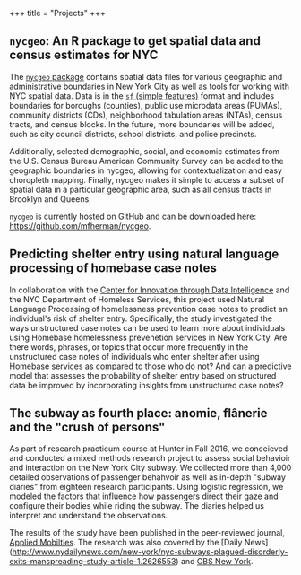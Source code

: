 +++
title = "Projects"
+++

## `nycgeo`: An R package to get spatial data and census estimates for NYC

The [`nycgeo` package](https://github.com/mfherman/nycgeo) contains spatial data files for various geographic and administrative boundaries in New York City as well as tools for working with NYC spatial data. Data is in the [`sf` (simple features)](https://r-spatial.github.io/sf/) format and includes boundaries for boroughs (counties), public use microdata areas (PUMAs), community districts (CDs), neighborhood tabulation areas (NTAs), census tracts, and census blocks. In the future, more boundaries will be added, such as city council districts, school districts, and police precincts.

Additionally, selected demographic, social, and economic estimates from the U.S. Census Bureau American Community Survey can be added to the geographic boundaries in nycgeo, allowing for contextualization and easy choropleth mapping. Finally, nycgeo makes it simple to access a subset of spatial data in a particular geographic area, such as all census tracts in Brooklyn and Queens.

`nycgeo` is currently hosted on GitHub and can be downloaded here: https://github.com/mfherman/nycgeo.


## Predicting shelter entry using natural language processing of homebase case notes

In collaboration with the [Center for Innovation through Data Intelligence](http://www1.nyc.gov/site/cidi/about/about.page) and the NYC Department of Homeless Services, this project used Natural Language Processing of homelessness prevention case notes to predict an individual's risk of shelter entry. Specifically, the study investigated the ways unstructured case notes can be used to learn more about individuals using Homebase homelessness prevenetion services in New York City. Are there words, phrases, or topics that occur more frequently in the unstructured case notes of individuals who enter shelter after using Homebase services as compared to those who do not? And can a predictive model that assesses the probability of shelter entry based on structured data be improved by incorporating insights from unstructured case notes?

## The subway as fourth place: anomie, flânerie and the "crush of persons"

As part of research practicum course at Hunter in Fall 2016, we conceieved and conducted a mixed methods research project to assess social behavioir and interaction on the New York City subway. We collected more than 4,000 detailed observations of passenger behahvoir as well as in-depth "subway diaries" from eighteen research participants. Using logistic regression, we modeled the factors that influence how passengers direct their gaze and configure their bodies while riding the subway. The diaries helped us interpret and understand the observations.

The results of the study have been published in the peer-reviewed journal, [Applied Mobilties](/pdf/subway.pdf). The research was also covered by the [Daily News] (http://www.nydailynews.com/new-york/nyc-subways-plagued-disorderly-exits-manspreading-study-article-1.2626553) and [CBS New York](http://newyork.cbslocal.com/2016/05/05/hunter-college-subway-study/).
